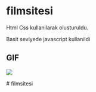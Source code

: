 # filmsitesi

Html Css kullanilarak olusturuldu. 

Basit seviyede javascript kullanildi

## GIF

<img src="filmsitesi.gif" />

#   f i l m s i t e s i  
 